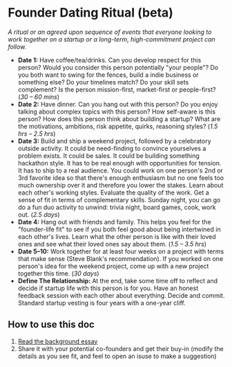# Founder Dating Ritual (beta)
_A ritual or an agreed upon sequence of events that everyone looking to work together on a startup or a long-term, high-commitment project can follow._

* **Date 1:** Have coffee/tea/drinks. Can you develop respect for this person? Would you consider this person potentially "your people"? Do you both want to swing for the fences, build a indie business or something else? Do your timelines match? Do your skill sets complement? Is the person mission-first, market-first or people-first? (_30 – 60 mins_)
* **Date 2:** Have dinner. Can you hang out with this person? Do you enjoy talking about complex topics with this person? How self-aware is this person? How does this person think about building a startup? What are the motivations, ambitions, risk appetite, quirks, reasoning styles? (_1.5 hrs – 2.5 hrs_)
* **Date 3:** Build and ship a weekend project, followed by a celebratory outside activity. It could be need-finding to convince yourselves a problem exists. It could be sales. It could be building something hackathon style. It has to be real enough with opportunities for tension. It has to ship to a real audience. You could work on one person's 2nd or 3rd favorite idea so that there's enough enthusiasm but no one feels too much ownership over it and therefore you lower the stakes. Learn about each other's working styles. Evaluate the quality of the work. Get a sense of fit in terms of complementary skills. Sunday night, you can go do a fun duo activity to unwind: trivia night, board games, cook, work out. (_2.5 days_)
* **Date 4:** Hang out with friends and family. This helps you feel for the "founder-life fit" to see if you both feel good about being intertwined in each other's lives. Learn what the other person is like with their loved ones and see what their loved ones say about them. (_1.5 – 3.5 hrs_)
* **Date 5–10:** Work together for at least four weeks on a project with terms that make sense (Steve Blank's recommendation). If you worked on one person's idea for the weekend project, come up with a new project together this time. (_30 days_)
* **Define The Relationship:** At the end, take some time off to reflect and decide if startup life with this person is for you. Have an honest feedback session with each other about everything. Decide and commit. Standard startup vesting is four years with a one-year cliff.

## How to use this doc

1. [Read the background essay](http://rickyyean.com)
2. Share it with your potential co-founders and get their buy-in (modify the details as you see fit, and feel to open an isuse to make a suggestion)
